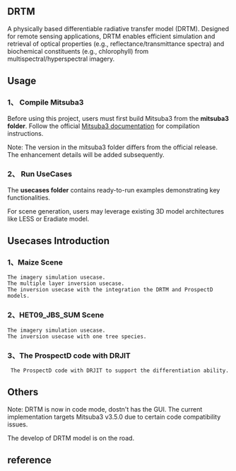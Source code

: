 ## DRTM
A physically based differentiable radiative transfer model (DRTM). Designed for remote sensing applications, DRTM enables efficient simulation and retrieval of optical properties (e.g., reflectance/transmittance spectra) and biochemical constituents (e.g., chlorophyll) from multispectral/hyperspectral imagery.


## Usage 
### 1、 Compile Mitsuba3 
Before using this project, users must first build Mitsuba3 from the **mitsuba3 folder**. Follow the official [Mitsuba3 documentation](https://mitsuba.readthedocs.io/en/latest/src/getting_started/compiling.html) for compilation instructions.

Note: The version in the mitsuba3 folder differs from the official release. The enhancement details will be added subsequently.

### 2、 Run UseCases 
The **usecases folder** contains ready-to-run examples demonstrating key functionalities. 

For scene generation, users may leverage existing 3D model architectures like LESS or Eradiate model.

## Usecases Introduction

### 1、Maize Scene
    The imagery simulation usecase.
    The multiple layer inversion usecase.
    The inversion usecase with the integration the DRTM and ProspectD models.
### 2、HET09_JBS_SUM Scene
    The imagery simulation usecase.
    The inversion usecase with one tree species.
    
### 3、The ProspectD code with DRJIT
     The ProspectD code with DRJIT to support the differentiation ability.

## Others
  Note: DRTM is now in code mode, dostn't has the GUI. The current implementation targets Mitsuba3 v3.5.0 due to certain code compatibility issues.

  The develop of DRTM model is on the road.

## reference

